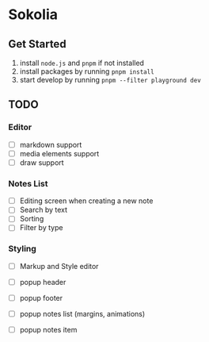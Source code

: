 # Sokolia

## Get Started 

1. install `node.js` and `pnpm` if not installed
2. install packages by running `pnpm install`
3. start develop by running `pnpm --filter playground dev`

## TODO

### Editor

- [ ] markdown support
- [ ] media elements support
- [ ] draw support

### Notes List

- [ ] Editing screen when creating a new note
- [ ] Search by text
- [ ] Sorting
- [ ] Filter by type

### Styling

- [ ] Markup and Style editor
- [ ] popup header
- [ ] popup footer
- [ ] popup notes list (margins, animations)
- [ ] popup notes item

